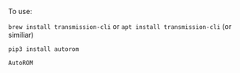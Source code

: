 To use:

`brew install transmission-cli` or `apt install transmission-cli` (or similiar)

`pip3 install autorom`

`AutoROM`
